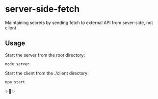 # server-side-fetch

Maintaining secrets by sending fetch to external API from sever-side, not client

## Usage

Start the server from the root directory:

```
node server
```

Start the client from the ./client directory:

```
npm start
```

✨🚀✨
